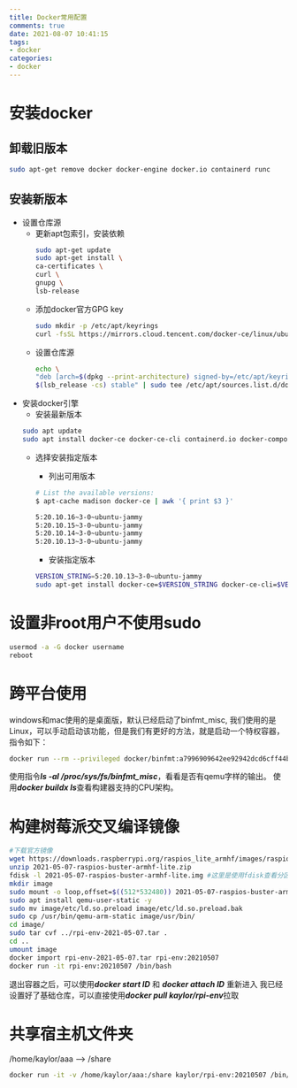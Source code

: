 ```yaml
---
title: Docker常用配置
comments: true
date: 2021-08-07 10:41:15
tags:
- docker
categories:
- docker
---
```


# 安装docker

## 卸载旧版本

```bash
sudo apt-get remove docker docker-engine docker.io containerd runc
```

## 安装新版本

- 设置仓库源
  - 更新apt包索引，安装依赖
    ```bash
    sudo apt-get update
    sudo apt-get install \
    ca-certificates \
    curl \
    gnupg \
    lsb-release
    ```
  - 添加docker官方GPG key
    ```bash
    sudo mkdir -p /etc/apt/keyrings
    curl -fsSL https://mirrors.cloud.tencent.com/docker-ce/linux/ubuntu/gpg | sudo gpg --dearmor -o /etc/apt/keyrings/docker.gpg
    ```
  - 设置仓库源
    ```bash
    echo \
    "deb [arch=$(dpkg --print-architecture) signed-by=/etc/apt/keyrings/docker.gpg] https://mirrors.cloud.tencent.com/docker-ce/linux/ubuntu \
    $(lsb_release -cs) stable" | sudo tee /etc/apt/sources.list.d/docker.list > /dev/null
    ```
- 安装docker引擎
    - 安装最新版本
    ```bash
    sudo apt update
    sudo apt install docker-ce docker-ce-cli containerd.io docker-compose-plugin
    ```
    - 选择安装指定版本
        - 列出可用版本
        ```bash
        # List the available versions:
        $ apt-cache madison docker-ce | awk '{ print $3 }'

        5:20.10.16~3-0~ubuntu-jammy
        5:20.10.15~3-0~ubuntu-jammy
        5:20.10.14~3-0~ubuntu-jammy
        5:20.10.13~3-0~ubuntu-jammy
        ``` 
        
        - 安装指定版本
        ```bash
        VERSION_STRING=5:20.10.13~3-0~ubuntu-jammy
        sudo apt-get install docker-ce=$VERSION_STRING docker-ce-cli=$VERSION_STRING containerd.io docker-compose-plugin
        ``` 

# 设置非root用户不使用sudo
```bash
usermod -a -G docker username
reboot
```
# 跨平台使用
windows和mac使用的是桌面版，默认已经启动了binfmt_misc, 我们使用的是Linux，可以手动启动该功能，但是我们有更好的方法，就是启动一个特权容器，指令如下：
```bash
docker run --rm --privileged docker/binfmt:a7996909642ee92942dcd6cff44b9b95f08dad64
```
使用指令***ls -al /proc/sys/fs/binfmt_misc***，看看是否有qemu字样的输出。
使用***docker buildx ls***查看构建器支持的CPU架构。

# 构建树莓派交叉编译镜像
```bash
#下载官方镜像
wget https://downloads.raspberrypi.org/raspios_lite_armhf/images/raspios_lite_armhf-2021-05-28/2021-05-07-raspios-buster-armhf-lite.zip
unzip 2021-05-07-raspios-buster-armhf-lite.zip
fdisk -l 2021-05-07-raspios-buster-armhf-lite.img #这里是使用fdisk查看分区信息，mount指令需要使用
mkdir image
sudo mount -o loop,offset=$((512*532480)) 2021-05-07-raspios-buster-armhf-lite.img image/
sudo apt install qemu-user-static -y
sudo mv image/etc/ld.so.preload image/etc/ld.so.preload.bak
sudo cp /usr/bin/qemu-arm-static image/usr/bin/
cd image/
sudo tar cvf ../rpi-env-2021-05-07.tar .
cd ..
umount image
docker import rpi-env-2021-05-07.tar rpi-env:20210507
docker run -it rpi-env:20210507 /bin/bash
```
退出容器之后，可以使用***docker start ID*** 和 ***docker attach ID*** 重新进入
我已经设置好了基础仓库，可以直接使用***docker pull kaylor/rpi-env***拉取

# 共享宿主机文件夹

/home/kaylor/aaa --> /share
```bash
docker run -it -v /home/kaylor/aaa:/share kaylor/rpi-env:20210507 /bin/bash
```



